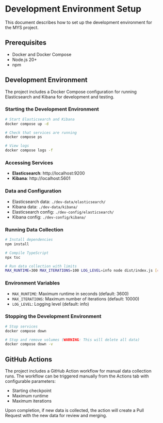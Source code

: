 # Development Environment Setup

This document describes how to set up the development environment for the MYS project.

## Prerequisites

- Docker and Docker Compose
- Node.js 20+
- npm

## Development Environment

The project includes a Docker Compose configuration for running Elasticsearch and Kibana for development and testing.

### Starting the Development Environment

```bash
# Start Elasticsearch and Kibana
docker compose up -d

# Check that services are running
docker compose ps

# View logs
docker compose logs -f
```

### Accessing Services

- **Elasticsearch**: http://localhost:9200
- **Kibana**: http://localhost:5601

### Data and Configuration

- Elasticsearch data: `./dev-data/elasticsearch/`
- Kibana data: `./dev-data/kibana/`
- Elasticsearch config: `./dev-config/elasticsearch/`
- Kibana config: `./dev-config/kibana/`

### Running Data Collection

```bash
# Install dependencies
npm install

# Compile TypeScript
npx tsc

# Run data collection with limits
MAX_RUNTIME=300 MAX_ITERATIONS=100 LOG_LEVEL=info node dist/index.js [checkpoint]
```

### Environment Variables

- `MAX_RUNTIME`: Maximum runtime in seconds (default: 3600)
- `MAX_ITERATIONS`: Maximum number of iterations (default: 10000)
- `LOG_LEVEL`: Logging level (default: info)

### Stopping the Development Environment

```bash
# Stop services
docker compose down

# Stop and remove volumes (WARNING: This will delete all data)
docker compose down -v
```

## GitHub Actions

The project includes a GitHub Action workflow for manual data collection runs. The workflow can be triggered manually from the Actions tab with configurable parameters:

- Starting checkpoint
- Maximum runtime
- Maximum iterations

Upon completion, if new data is collected, the action will create a Pull Request with the new data for review and merging.